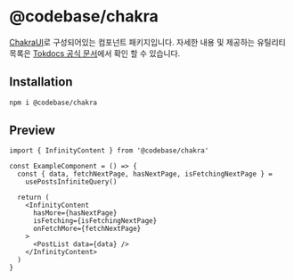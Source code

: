 # @codebase/chakra

[ChakraUI](https://v2.chakra-ui.com/)로 구성되어있는 컴포넌트 패키지입니다.
자세한 내용 및 제공하는 유틸리티 목록은 [Tokdocs 공식 문서](https://www.codebase.page/docs/chakra)에서 확인 할 수 있습니다.

## Installation

```bash
npm i @codebase/chakra
```

## Preview

```tsx
import { InfinityContent } from '@codebase/chakra'

const ExampleComponent = () => {
  const { data, fetchNextPage, hasNextPage, isFetchingNextPage } =
    usePostsInfiniteQuery()

  return (
    <InfinityContent
      hasMore={hasNextPage}
      isFetching={isFetchingNextPage}
      onFetchMore={fetchNextPage}
    >
      <PostList data={data} />
    </InfinityContent>
  )
}
```
